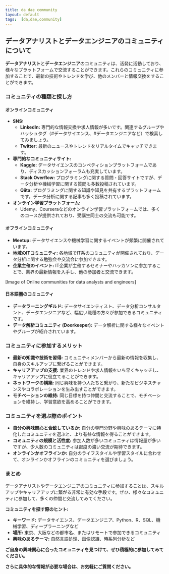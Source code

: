 ```yaml
---
title: da dae community
layout: default
tags:  [da,dae,community]
---
```


## データアナリストとデータエンジニアのコミュニティについて

**データアナリスト**と**データエンジニア**のコミュニティは、活発に活動しており、様々なプラットフォームで交流することができます。これらのコミュニティに参加することで、最新の技術やトレンドを学び、他のメンバーと情報交換をすることができます。

### コミュニティの種類と探し方

#### オンラインコミュニティ

* **SNS:**
    * **LinkedIn:** 専門的な情報交換や求人情報が多いです。関連するグループやハッシュタグ（#データサイエンス、#データエンジニアなど）で検索してみましょう。
    * **Twitter:** 最新のニュースやトレンドをリアルタイムでキャッチできます。
* **専門的なコミュニティサイト:**
    * **Kaggle:** データサイエンスのコンペティションプラットフォームであり、ディスカッションフォーラムも充実しています。
    * **Stack Overflow:** プログラミングに関する質問・回答サイトですが、データ分析や機械学習に関する質問も多数投稿されています。
    * **Qiita:** プログラミングに関する知識や知見を共有するプラットフォームです。データ分析に関する記事も多く投稿されています。
* **オンライン学習プラットフォーム:**
    * Udemy、Courseraなどのオンライン学習プラットフォームでは、多くのコースが提供されており、受講生同士の交流も可能です。

#### オフラインコミュニティ

* **Meetup:** データサイエンスや機械学習に関するイベントが頻繁に開催されています。
* **地域のITコミュニティ:** 各地域でIT系のコミュニティが開催されており、データ分析に関する勉強会や交流会に参加できます。
* **企業主催のイベント:** IT企業が主催するセミナーやハッカソンに参加することで、業界の最新情報を入手し、他の参加者と交流できます。

[Image of Online communities for data analysts and engineers]

#### 日本語圏のコミュニティ

* **データラーニングギルド:** データサイエンティスト、データ分析コンサルタント、データエンジニアなど、幅広い職種の方々が参加できるコミュニティです。
* **データ解析コミュニティ (Doorkeeper):** データ解析に関する様々なイベントやグループが紹介されています。

### コミュニティに参加するメリット

* **最新の知識や技術を習得:** コミュニティメンバーから最新の情報を収集し、自身のスキルアップに繋げることができます。
* **キャリアアップの支援:** 業界のトレンドや求人情報をいち早くキャッチし、キャリアアップに役立てることができます。
* **ネットワークの構築:** 同じ興味を持つ人たちと繋がり、新たなビジネスチャンスやコラボレーションを生み出すことができます。
* **モチベーションの維持:** 同じ目標を持つ仲間と交流することで、モチベーションを維持し、学習意欲を高めることができます。

### コミュニティを選ぶ際のポイント

* **自分の興味関心と合致しているか:** 自分の専門分野や興味のあるテーマに特化したコミュニティを選ぶと、より有益な情報を得ることができます。
* **コミュニティの規模と活性度:** 参加人数が多いコミュニティは情報量が多いですが、少人数のコミュニティは密度の濃い交流が期待できます。
* **オンラインかオフラインか:** 自分のライフスタイルや学習スタイルに合わせて、オンラインかオフラインのコミュニティを選びましょう。

### まとめ

データアナリストやデータエンジニアのコミュニティに参加することは、スキルアップやキャリアアップに繋がる非常に有効な手段です。ぜひ、様々なコミュニティに参加して、多くの仲間と交流してみてください。

**コミュニティを探す際のヒント:**
* **キーワード:** データサイエンス、データエンジニア、Python、R、SQL、機械学習、ディープラーニングなど
* **場所:** 東京、大阪などの都市名、またはリモートで参加できるコミュニティ
* **興味のあるテーマ:** 自然言語処理、画像認識、時系列分析など

**ご自身の興味関心に合ったコミュニティを見つけて、ぜひ積極的に参加してみてください。**

**さらに具体的な情報が必要な場合は、お気軽にご質問ください。**

